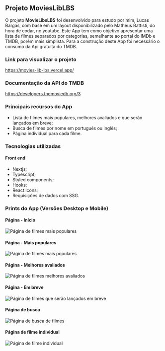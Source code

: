 ## Projeto MoviesLibLBS
O projeto **MovieLibsLBS** foi desenvolvido para estudo por mim, Lucas Bargas, com base em um layout disponibilizado pelo Matheus Battisti, do hora de codar, no youtube. Este App tem como objetivo apresentar uma lista de filmes separados por categorias, semelhante ao portal do IMDb e TMDB, porém mais simplista. Para a construção deste App foi necessário o consumo da Api gratuita do TMDB.

### Link para visualizar o projeto
<https://movies-lib-lbs.vercel.app/>

### Documentação da API do TMDB
<https://developers.themoviedb.org/3>

### Principais recursos do App
* Lista de filmes mais populares, melhores avaliados e que serão lançados em breve;
* Busca de filmes por nome em português ou inglês;
* Página individual para cada filme.

### Tecnologias utilizadas
#### Front end
* Nextjs;
* Typescript;
* Styled components;
* Hooks;
* React Icons;
* Requisições de dados com SSG.

### Prints do App (Versões Desktop e Mobile)

#### Página - Início
<img alt="Página de filmes mais populares" src="https://i.ibb.co/PD6hLTM/movies-lib-lbs-home.png">

#### Página - Mais populares
<img alt="Página de filmes mais populares" src="https://i.ibb.co/4WKbFpF/movies-lib-lbs-more-popular.png">

#### Página - Melhores avaliados
<img alt="Página de filmes melhores avaliados" src="https://i.ibb.co/ncPDQc1/movies-lib-lbs-top-rated.png">

#### Página - Em breve
<img alt="Página de filmes que serão lançados em breve" src="https://i.ibb.co/d4P9v2X/movies-lib-lbs-coming-soon.png">

#### Página de busca
<img alt="Página de busca de filmes" src="https://i.ibb.co/JKVcN8s/movies-lib-lbs-search.png">

#### Página de filme individual
<img alt="Página de filme individual" src="https://i.ibb.co/DVbMRg2/movies-lib-lbs-movie.png">

